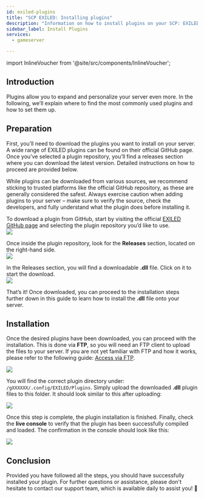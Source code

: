 ```yaml
---
id: exiled-plugins
title: "SCP EXILED: Installing plugins"
description: "Information on how to install plugins on your SCP: EXILED  server from ZAP-Hosting - ZAP-Hosting.com documentation"
sidebar_label: Install Plugins
services:
  - gameserver

---
```


import InlineVoucher from '@site/src/components/InlineVoucher';

## Introduction

Plugins allow you to expand and personalize your server even more. In the following, we’ll explain where to find the most commonly used plugins and how to set them up.

<InlineVoucher />

## Preparation

First, you’ll need to download the plugins you want to install on your server. A wide range of EXILED plugins can be found on their official GitHub page. Once you’ve selected a plugin repository, you’ll find a releases section where you can download the latest version. Detailed instructions on how to proceed are provided below.

While plugins can be downloaded from various sources, we recommend sticking to trusted platforms like the official GitHub repository, as these are generally considered the safest. Always exercise caution when adding plugins to your server – make sure to verify the source, check the developers, and fully understand what the plugin does before installing it.

To download a plugin from GitHub, start by visiting the official [EXILED GitHub page](https://github.com/Exiled-Team) and selecting the plugin repository you’d like to use.  
![](https://screensaver01.zap-hosting.com/index.php/s/6cCEZGEBKNnJ4o4/preview)  

Once inside the plugin repository, look for the **Releases** section, located on the right-hand side.  
![](https://screensaver01.zap-hosting.com/index.php/s/fteeKrPYmRZknBq/preview)  

In the Releases section, you will find a downloadable **.dll** file. Click on it to start the download.  
![](https://screensaver01.zap-hosting.com/index.php/s/WzB3qHEb37kkBKs/preview)  

That’s it! Once downloaded, you can proceed to the installation steps further down in this guide to learn how to install the **.dll** file onto your server.


## Installation

Once the desired plugins have been downloaded, you can proceed with the installation. This is done via **FTP**, so you will need an FTP client to upload the files to your server. If you are not yet familiar with FTP and how it works, please refer to the following guide: [Access via FTP](gameserver-ftpaccess.md).

![](https://screensaver01.zap-hosting.com/index.php/s/pr5s8ySnpBN7qjC/preview)

You will find the correct plugin directory under: ```/gXXXXXX/.config/EXILED/Plugins```. Simply upload the downloaded **.dll** plugin files to this folder. It should look similar to this after uploading:  

![](https://screensaver01.zap-hosting.com/index.php/s/MRJHcdGpwSb2agK/preview)

Once this step is complete, the plugin installation is finished. Finally, check the **live console** to verify that the plugin has been successfully compiled and loaded. The confirmation in the console should look like this:  

![](https://screensaver01.zap-hosting.com/index.php/s/NtN6T5fPif3ngEW/preview)




## Conclusion

Provided you have followed all the steps, you should have successfully installed your plugin.  For further questions or assistance, please don't hesitate to contact our support team, which is available daily to assist you! 🙂
